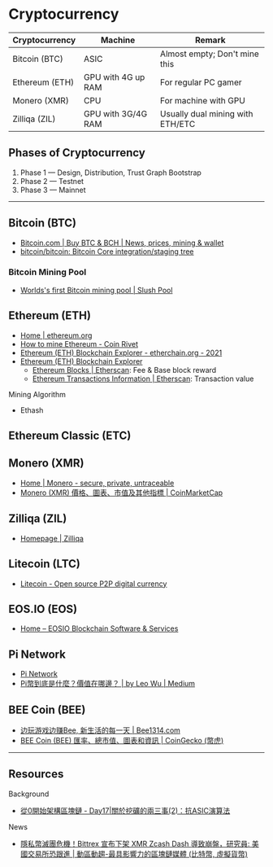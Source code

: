 # Cryptocurrency

| Cryptocurrency | Machine            | Remark                           |
| -------------- | ------------------ | -------------------------------- |
| Bitcoin (BTC)  | ASIC               | Almost empty; Don't mine this    |
| Ethereum (ETH) | GPU with 4G up RAM | For regular PC gamer             |
| Monero (XMR)   | CPU                | For machine with GPU             |
| Zilliqa (ZIL)  | GPU with 3G/4G RAM | Usually dual mining with ETH/ETC |

## Phases of Cryptocurrency

1. Phase 1 — Design, Distribution, Trust Graph Bootstrap
2. Phase 2 — Testnet
3. Phase 3 — Mainnet

---

## Bitcoin (BTC)

* [Bitcoin.com | Buy BTC & BCH | News, prices, mining & wallet](https://www.bitcoin.com/)
* [bitcoin/bitcoin: Bitcoin Core integration/staging tree](https://github.com/bitcoin/bitcoin)

### Bitcoin Mining Pool

* [Worlds's first Bitcoin mining pool | Slush Pool](https://slushpool.com/home/)

## Ethereum (ETH)

* [Home | ethereum.org](https://ethereum.org/en/)
* [How to mine Ethereum - Coin Rivet](https://coinrivet.com/how-to-mine-ethereum/)
* [Ethereum (ETH) Blockchain Explorer - etherchain.org - 2021](https://etherchain.org/)
* [Ethereum (ETH) Blockchain Explorer](https://etherscan.io/)
  * [Ethereum Blocks | Etherscan](https://etherscan.io/blocks): Fee & Base block reward
  * [Ethereum Transactions Information | Etherscan](https://etherscan.io/txs): Transaction value

Mining Algorithm

* Ethash

## Ethereum Classic (ETC)

## Monero (XMR)

* [Home | Monero - secure, private, untraceable](https://www.getmonero.org/)
* [Monero (XMR) 價格、圖表、市值及其他指標 | CoinMarketCap](https://coinmarketcap.com/zh-tw/currencies/monero/)

## Zilliqa (ZIL)

* [Homepage | Zilliqa](https://www.zilliqa.com/)

## Litecoin (LTC)

* [Litecoin - Open source P2P digital currency](https://litecoin.org/)

## EOS.IO (EOS)

* [Home – EOSIO Blockchain Software & Services](https://eos.io/)

## Pi Network

* [Pi Network](https://minepi.com/)
* [Pi幣到底是什麼？價值在哪邊？ | by Leo Wu | Medium](https://a0918860628.medium.com/pi%E5%B9%A3%E5%88%B0%E5%BA%95%E6%98%AF%E4%BB%80%E9%BA%BC-%E5%83%B9%E5%80%BC%E5%9C%A8%E5%93%AA%E9%82%8A-a6e7bb72d489)

## BEE Coin (BEE)

* [边玩游戏边赚Bee, 新生活的每一天 | Bee1314.com](https://bee1314.com/sc/index.html)
* [BEE Coin (BEE) 匯率、總市值、圖表和資訊 | CoinGecko (幣虎)](https://www.coingecko.com/zh-tw/%E6%95%B8%E5%AD%97%E8%B2%A8%E5%B9%A3/bee-coin)

---

## Resources

Background

* [從0開始架構區塊鏈 - Day17|關於挖礦的兩三事(2)：抗ASIC演算法](https://ithelp.ithome.com.tw/m/articles/10215123)

News

* [隱私幣滅團危機！Bittrex 宣布下架 XMR Zcash Dash 導致崩盤，研究員: 美國交易所恐跟進 | 動區動趨-最具影響力的區塊鏈媒體 (比特幣, 虛擬貨幣)](https://www.blocktempo.com/bittrex-delisting-privacy-coins-price-drop/)
